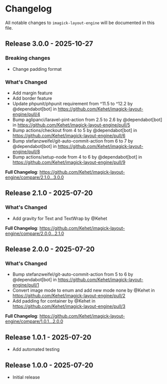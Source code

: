 # Changelog

All notable changes to `imagick-layout-engine` will be documented in this file.

## Release 3.0.0 - 2025-10-27

### Breaking changes

* Change padding format

### What's Changed

* Add margin feature
* Add border feature
* Update phpunit/phpunit requirement from ^11.5 to ^12.2 by @dependabot[bot] in https://github.com/Kehet/imagick-layout-engine/pull/4
* Bump aglipanci/laravel-pint-action from 2.5 to 2.6 by @dependabot[bot] in https://github.com/Kehet/imagick-layout-engine/pull/5
* Bump actions/checkout from 4 to 5 by @dependabot[bot] in https://github.com/Kehet/imagick-layout-engine/pull/6
* Bump stefanzweifel/git-auto-commit-action from 6 to 7 by @dependabot[bot] in https://github.com/Kehet/imagick-layout-engine/pull/8
* Bump actions/setup-node from 4 to 6 by @dependabot[bot] in https://github.com/Kehet/imagick-layout-engine/pull/9

**Full Changelog**: https://github.com/Kehet/imagick-layout-engine/compare/2.1.0...3.0.0

## Release 2.1.0 - 2025-07-20

### What's Changed

* Add gravity for Text and TextWrap by @Kehet

**Full Changelog**: https://github.com/Kehet/imagick-layout-engine/compare/2.0.0...2.1.0

## Release 2.0.0 - 2025-07-20

### What's Changed

* Bump stefanzweifel/git-auto-commit-action from 5 to 6 by @dependabot[bot] in https://github.com/Kehet/imagick-layout-engine/pull/1
* Convert image mode to enum and add new mode none by @Kehet in https://github.com/Kehet/imagick-layout-engine/pull/2
* Add padding for container by @Kehet in https://github.com/Kehet/imagick-layout-engine/pull/3

**Full Changelog**: https://github.com/Kehet/imagick-layout-engine/compare/1.0.1...2.0.0

## Release 1.0.1 - 2025-07-20

- Add automated testing

## Release 1.0.0 - 2025-07-20

- Initial release
